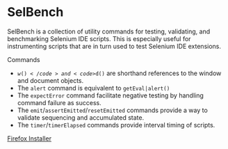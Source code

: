 SelBench
=========

SelBench is a collection of utility commands for testing, validating, and benchmarking Selenium IDE scripts. This is especially useful for instrumenting scripts that are in turn used to test Selenium IDE extensions.

Commands
* <code>$w()</code> and <code>$d()</code> are shorthand references to the window and document objects.
* The <code>alert</code> command is equivalent to <code>getEval|alert()</code>
* The <code>expectError</code> command facilitate negative testing by handling command failure as success.
* The <code>emit</code>/<code>assertEmitted</code>/<code>resetEmitted</code> commands provide a way to validate sequencing and accumulated state.
* The <code>timer</code>/<code>timerElapsed</code> commands provide interval timing of scripts.

[Firefox Installer](https://addons.mozilla.org/en-US/firefox/addon/selenium-ide-selbench/)